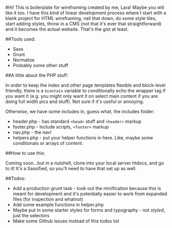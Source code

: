 #Hi!
This is boilerplate for wireframing created by me, Lara! Maybe you will like it too. I have this kind of linear development process where I start with a blank project for HTML wireframing, nail that down, do some style tiles, start adding styles, throw in a CMS (not that it's ever that straightforward) and it becomes the actual website. That's the gist at least.

##Tools used:
* Sass
* Grunt
* Normalize
* Probably some other stuff


##A little about the PHP stuff:

In order to keep the index and other page templates flexible and block-level friendly, there is a ```$contain``` variable to conditionally echo the wrapper tag if you want it (e.g. you might only want it on select main content if you are doing full width pics and stuff). Not sure if it's useful or annoying.

Otherwise, we have some includes in, guess what, the includes folder:

* header.php - has standard ```<head>``` stuff and ```<header>``` markup
* footer.php - include scripts, ```<footer>``` markup
* nav.php - the nav!
* helpers.php - put your helper functions in here. Like, maybe some conditionals or arrays of content.

##How to use this:

Coming soon...but in a nutshell, clone into your local server htdocs, and go to it! It's a Sassified, so you'll need to have that set up as well. 

##Todos:

* Add a production grunt task - took out the minification because this is meant for development and it's potentially easier to work from expanded files (for inspection and whatnot)
* Add some example functions in helper.php
* Maybe put in some starter styles for forms and typography - not _styled_, just the selectors
* Make some Github issues instead of this todos list
